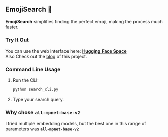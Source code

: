 ## EmojiSearch 🔎

**EmojiSearch** simplifies finding the perfect emoji, making the process much faster.

### **Try It Out**

You can use the web interface here:
**[Hugging Face Space](https://huggingface.co/spaces/TanishkB/emojisearch/)**\
Also Check out the [blog](https://www.sisymaru.xyz/blog/emojisearch) of this project.

### **Command Line Usage**

1.  Run the CLI:
    ```bash
    python search_cli.py
    ```
2.  Type your search query.

### Why chose `all-mpnet-base-v2`
I tried multiple embedding models, but the best one in this range of parameters was **`all-mpnet-base-v2`** 
